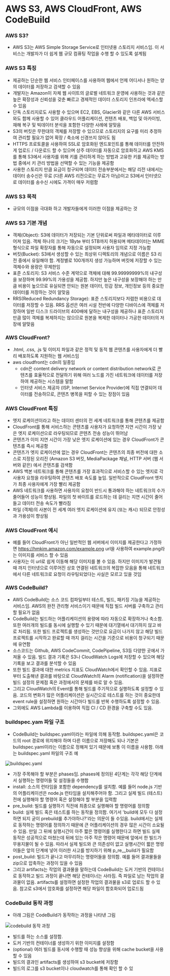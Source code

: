 # AWS S3, AWS CloudFront, AWS CodeBuild

### AWS S3?

* AWS S3는 AWS Simple Storage Service로 인터넷용 스토리지 서비스임. 이 서비스는 개발자가 더 쉽게 웹 규모 컴퓨팅 작업을 수행 할 수 있도록 설계됨

### AWS S3 특징

* 제공하는 단순한 웹 서비스 인터페이스를 사용하여 웹에서 언제 어디서나 원하는 양의 데이터를 저장하고 검색할 수 있음
* 개발자는 Amazon이 자체 웹 사이트의 글로벌 네트워크 운영에 사용하는 것과 같은 높은 확장성과 신뢰성을 갖춘 빠르고 경제적인 데이터 스토리지 인프라에 엑세스할 수 있음
* 단독 스토리지로도 사용할 수 있으며 EC2, EBS, Glacier와 같은 다른 AWS 서비스와도 함께 사용할 수 있어 클라우드 어플리케이션, 컨텐츠 배포, 백업 및 아카이빙, 재해 복구 및 빅데이터 분석을 포함한 다양한 사례에 알맞음
* S3의 버킷은 무한대의 객체를 저장할 수 있으므로 스토리지의 요구를 미리 추정하여 관리할 필요가 없어 확장 / 축소에 신경쓰지 않아도 됨
* HTTPS 프로토콜을 사용하여 SSL로 암호화된 엔드포인트를 통해 데이터를 안전하게 업로드 / 다운로드 할 수 있으며 상주 데이터를 자동으로 암호화하고 AWS KMS를 통해 S3에서 사용자를 위해 키를 관리하게 하는 방법과 고유한 키를 제공하는 방법 중에서 키 관리 방법을 선택할 수 있는 기능을 제공함
* 사용한 스토리지 만큼 요금이 청구되며 데이터 전송부분에서는 해당 리전 내에서는 데이터 송수신은 무료 (다른 AWS 리전으로는 무료가 아님)이고 S3에서 인터넷으로 데이터를 송수신 시에도 가격이 매우 저렴함

### AWS S3 목적

* 규모의 이점을 극대화 하고 개발자들에게 이러한 이점을 제공하는 것

### AWS S3 기본 개념

* 객체(Object): S3에 데이터가 저장되는 기본 단위로써 파일과 메타데이터로 이루어져 있음. 객체 하나의 크기는 1Byte 부터 5TB까지 허용되며 메타데이터는 MIME 형식으로 파일 확장자를 통해 자동으로 설정되며 사용자 임의로 지정 가능함
* 버킷(Bucket): S3에서 생성할 수 있는 최상위 디렉토리의 개념으로 이름은 S3 리전 중에서 유일해야 함. 계정별로 100개까지 생성 가능하며 버킷에 저장할 수 있는 객체수와 용량은 무제한임
* 표준 스토리지: S3 서비스 수준 계약으로 객체에 대해 99.99999999%의 내구성을 보장하며 99.99%의 가용성을 제공함. 하지만 높은 내구성을 보장해야 하는 만큼 비용이 높으므로 유실되면 안되는 원본 데이터, 민감 정보, 개인정보 등의 중요한 데이터를 저장하는 것이 알맞음
* RRS(Reduced Redundancy Storage): 표준 스토리지보다 저렴한 비용으로 데이터를 저장할 수 있음. RRS 옵션은 여러 시설 전반에 다양한 디바이스에 객체를 저장하며 일반 디스크 드라이브의 400배에 달하는 내구성을 제공하나 표준 스토리지 만큼 많이 객체를 복제하지는 않으므로 원본을 복제한 데이터나 가공한 데이터의 저장에 알맞음

### AWS CloudFront?

* .html, .css, .js 및 이미지 파일과 같은 정적 및 동적 웹 콘텐츠를 사용자에게 더 빨리 배포하도록 지원하는 웹 서비스임
* aws cloudfront는 cdn의 일종임
  * cdn은 content delivery network or content distribution network로 콘텐츠를 효율적으로 전달하기 위해 여러 노드를 가진 네트워크에 데이터를 저장하여 제공하는 시스템을 말함
  * 인터넷 서비스 제공자 (ISP, Internet Service Provider)에 직접 연결되어 데이터를 전송하므로, 콘텐츠 병목을 피할 수 있는 장점이 있음

### AWS CloudFront 특징

* 엣지 로케이션이라고 하는 데이터 센터의 전 세계 네트워크를 통해 콘텐츠를 제공함
* CloudFront를 통해 서비스하는 콘텐츠를 사용자가 요청하면 지연 시간이 가장 낮은 엣지 로케이션으로 라우팅되므로 콘텐츠 전송 성능이 뛰어남
* 콘텐츠가 이미 지연 시간이 가장 낮은 엣지 로케이션에 있는 경우 CloudFront가 콘텐츠를 즉시 제공함
* 콘텐츠가 엣지 로케이션에 없는 경우 CloudFront는 콘텐츠의 최종 버전에 대한 소스로 지정된 오리진 (Amazon S3 버킷, MediaPackage 채널, HTTP 서버 (웹 서버와 같은) 에서 콘텐츠를 검색함
* AWS 백본 네트워크를 통해 콘텐츠를 가장 효과적으로 서비스할 수 있는 엣지로 각 사용자 요청을 라우팅하여 콘텐츠 배포 속도를 높임. 일반적으로 CloudFront 엣지가 최종 사용자에게 가장 빨리 제공함
* AWS 네트워크를 사용하면 사용자의 요청이 반드시 통과해야 하는 네트워크의 수가 줄어들어 성능이 향상됨. 파일의 첫 바이트를 로드하는 데 걸리는 지연 시간이 줄어들고 데이터 전송 속도가 빨라짐
* 파일 (객체)의 사본이 전 세계 여러 엣지 로케이션에 유지 (또는 캐시) 되므로 안정성과 가용성이 향상됨

### AWS CloudFront 예시

* 예를 들어 CloudFront가 아닌 일반적인 웹 서버에서 이미지를 제공한다고 가정하면 https://hmkim.amazon.com/example.png url을 사용하여 example.png라는 이미지를 서비스 할 수 있음
* 사용자는 이 url로 쉽게 이동해 해당 이미지를 볼 수 있음. 하지만 이미지가 발견될 때 까지 인터넷으로 이루어진 상호 연결된 네트워크의 복잡한 모음을 통해 네트워크에서 다른 네트워크로 요청이 라우팅되었다는 사실은 모르고 있을 것임

### AWS CodeBuild?

* AWS CodeBuild는 소스 코드 컴파일부터 테스트, 빌드, 패키징 기능을 제공하는 서비스임. AWS의 완전 관리형 서비스이기 때문에 직접 빌드 서버를 구축하고 관리할 필요가 없음
* CodeBuild는 빌드하는 어플리케이션의 용량에 따라 자동으로 확장하거나 축소함. 또한 여러개의 빌드를 동시에 실행할 수 있기 때문에 대기열에서 대기하지 않고 바로 처리됨. 또한 빌드 프로젝트를 생성하는 것만으로 요금이 나가지 않고 해당 빌드 프로젝트를 시작하고 완료할 때 까지 걸리는 시간을 기준으로 비용이 청구되기 때문에 유연함
* 소스코드는 Github, AWS CodeCommit, CodePipeline, S3등 다양한 곳에서 가져올 수 있음. 빌드 결과 기록은 S3나 CloudWatch Logs에 저장할 수 있으며 해당 기록을 보고 결과를 분석할 수 있음
* 또한 빌드 결과에 대한 metrics 지표도 CloudWatch에서 확인할 수 있음. 지표로부터 도출해낸 결과를 바탕으로 CloudWatch의 Alarm (notification)을 설정하면 빌드 설정의 문제점 혹은 과정에서의 문제를 바로 알 수 있음.
* 그리고 CloudWatch의 Event를 통해 빌드를 주기적으로 실행하도록 설정할 수 있음. 코드의 변화가 많은 어플리케이션은 실시간으로 테스트를 하는 것이 중요한데 event rule을 설정하면 원하는 시간마다 빌드를 반복 수행하도록 설정할 수 있음.
* 그외에도 AWS Lambda를 이용하여 직접 CI / CD 환경을 구축할 수도 있음.

### buildspec.yam 파일 구조

* CodeBuild는 buildspec.yaml이라는 파일에 의해 동작함. buildspec.yaml은 코드의 root 경로에 위치해야 하며 다른 이름으로 저장해도 되나 기본은 buildspec.yaml이라는 이름으로 정해져 있기 때문에 보통 이 이름을 사용함. 아래는 buildspec.yaml 파일의 구조 예

![buildspec.yaml](.gitbook/assets/buildspecyaml.png)

* 가장 주목해야 할 부분은 phases임. phases에 정의된 4단계는 각각 해당 단계에서 실행하는 명령어들 및 설정들을 수행함
* install: 소스의 런타임을 포함한 dependency를 설치함. 예를 들어 node.js 기반의 어플리케이션은 node.js 런타임을 설치해주어야 함. 그리고 실제 빌드 (테스트) 전에 실행해야 할 명령어 혹은 설정해야 할 부분을 입력함
* pre\_build: 빌드를 실행하기 직전에 최종으로 실행해야 할 명령어를 정의함
* build: 실제 빌드 혹은 테스트를 하는 동작을 정의함. 여기서 'build에 모두 다 설정하면 되지 굳이 prebuild룰 추가야하나?'라는 의문이 들 수있음. build에서는 실제로 동작하는 명령어를 정의하기 때문에 큰 어플리케이션의 경우 많은 시간이 소요될 수 있음. 만일 그 뒤에 실행시간이 아주 짧은 명령어를 실행한다고 하면 빌드 실제 동작은 성공적으로 마쳤는데 뒤에 있는 아주 작은 명령어 때문에 앞에서 한 빌드가 무용지물이 될 수 있음. 따라서 실제 빌드와 큰 의존성이 없고 실행시간이 짧은 명령어들은 앞의 단계에 넣어 이러한 사고를 방지하기 위해 p_re_\_build가 필요함
* post\_build: 빌드가 끝나고 마무리하는 명령어들을 정의함. 예를 들어 결과물들을 zip으로 압축하는 과정이 있을 수 있음
* 그리고 artifacts는 작업의 결과물을 말하는데 CodeBuild는 도커 기반의 컨테이너로 동작하고 빌드 과정이 끝나면 해당 컨테이너는 사라짐. 즉 파일로 남는 작업의 결과물이 없음. artifacts를 설정하면 설정한 작업의 결과물을 s3로 업로드 할 수 있음. 참고로 s3에서 암호화를 설정하면 해당 파일이 함호화되어 업로드됨

### CodeBuild 동작 과정

* 아래 그림은 CodeBuild가 동작하는 과정을 나타낸 그림

![codebuild 동작 과정](.gitbook/assets/codebuild동작과정.png)

* 빌드를 하는 소스를 설정함.
* 도커 기반의 컨테이너를 생성하기 위한 이미지를 설정함
* (optional) 여러 빌드를 동시에 수행할 때 성능 향상을 위해 cache bucket을 사용할 수 있음
* 빌드의 결과인 artifacts를 생성하여 s3 bucket에 저장함
* 빌드의 로그를 s3 bucket이나 cloudwatch를 통해 확인 할 수 있&#x20;
